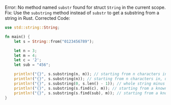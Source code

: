 Error: No method named `substr` found for struct `String` in the current scope.
Fix: Use the `substring` method instead of `substr` to get a substring from a string in Rust.
Corrected Code:
```rust
use std::string::String;

fn main() {
    let s = String::from("0123456789");

    let n = 3;
    let m = 4;
    let c = '2';
    let sub = "456";

    println!("{}", s.substring(n, m)); // starting from n characters in and of m length
    println!("{}", s.substring(n)); // starting from n characters in, up to the end of the string
    println!("{}", s.substring(0, s.len() - 1)); // whole string minus the last character
    println!("{}", s.substring(s.find(c), m)); // starting from a known character within the string and of m length
    println!("{}", s.substring(s.find(sub), m)); // starting from a known substring within the string and of m length
}
```
